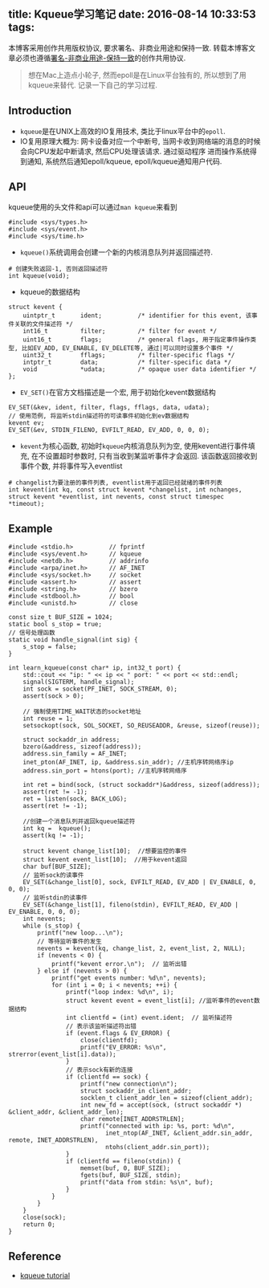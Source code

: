 title: Kqueue学习笔记
date: 2016-08-14 10:33:53
tags:
---

本博客采用创作共用版权协议, 要求署名、非商业用途和保持一致. 转载本博客文章必须也遵循[署名-非商业用途-保持一致](http://creativecommons.org/licenses/by-nc-sa/3.0/deed.zh)的创作共用协议.


> 想在Mac上造点小轮子, 然而epoll是在Linux平台独有的, 所以想到了用kqueue来替代. 记录一下自己的学习过程.

## Introduction

- `kqueue`是在UNIX上高效的IO复用技术, 类比于linux平台中的`epoll`.
- IO复用原理大概为: 网卡设备对应一个中断号, 当网卡收到网络端的消息的时候会向CPU发起中断请求, 然后CPU处理该请求. 通过驱动程序 进而操作系统得到通知, 系统然后通知epoll/kqueue, epoll/kqueue通知用户代码. 

<!--more-->

## API

kqueue使用的头文件和api可以通过`man kqueue`来看到

```
#include <sys/types.h>
#include <sys/event.h>
#include <sys/time.h>
```

- `kqueue()`系统调用会创建一个新的内核消息队列并返回描述符.

```
# 创建失败返回-1, 否则返回描述符
int kqueue(void);
```



- kqueue的数据结构

```
struct kevent {
    uintptr_t       ident;          /* identifier for this event, 该事件关联的文件描述符 */
    int16_t         filter;         /* filter for event */
    uint16_t        flags;          /* general flags, 用于指定事件操作类型, 比如EV_ADD, EV_ENABLE, EV_DELETE等, 通过|可以同时设置多个事件 */
    uint32_t        fflags;         /* filter-specific flags */
    intptr_t        data;           /* filter-specific data */
    void            *udata;         /* opaque user data identifier */
};
```

- `EV_SET()`在官方文档描述是一个宏,  用于初始化kevent数据结构

```
EV_SET(&kev, ident, filter, flags, fflags, data, udata);
// 使用范例, 将监听stdin描述符的可读事件初始化到ev数据结构
kevent ev;
EV_SET(&ev, STDIN_FILENO, EVFILT_READ, EV_ADD, 0, 0, 0);
```

- `kevent`为核心函数, 初始时`kqueue`内核消息队列为空, 使用kevent进行事件填充, 在不设置超时参数时, 只有当收到某监听事件才会返回. 该函数返回接收到事件个数, 并将事件写入eventlist

```
# changelist为要注册的事件列表, eventlist用于返回已经就绪的事件列表
int kevent(int kq, const struct kevent *changelist, int nchanges, struct kevent *eventlist, int nevents, const struct timespec *timeout);
```


## Example


```
#include <stdio.h>          // fprintf
#include <sys/event.h>      // kqueue
#include <netdb.h>          // addrinfo
#include <arpa/inet.h>      // AF_INET
#include <sys/socket.h>     // socket
#include <assert.h>         // assert
#include <string.h>         // bzero
#include <stdbool.h>        // bool
#include <unistd.h>         // close

const size_t BUF_SIZE = 1024;
static bool s_stop = true;
// 信号处理函数
static void handle_signal(int sig) {
    s_stop = false;
}

int learn_kqueue(const char* ip, int32_t port) {
    std::cout << "ip: " << ip << " port: " << port << std::endl;
    signal(SIGTERM, handle_signal);
    int sock = socket(PF_INET, SOCK_STREAM, 0);
    assert(sock > 0);

    // 强制使用TIME_WAIT状态的socket地址
    int reuse = 1;
    setsockopt(sock, SOL_SOCKET, SO_REUSEADDR, &reuse, sizeof(reuse));

    struct sockaddr_in address;
    bzero(&address, sizeof(address));
    address.sin_family = AF_INET;
    inet_pton(AF_INET, ip, &address.sin_addr); //主机序转网络序ip
    address.sin_port = htons(port); //主机序转网络序

    int ret = bind(sock, (struct sockaddr*)&address, sizeof(address));
    assert(ret != -1);
    ret = listen(sock, BACK_LOG);
    assert(ret != -1);

    //创建一个消息队列并返回kqueue描述符
    int kq =  kqueue();
    assert(kq != -1);

    struct kevent change_list[10];  //想要监控的事件
    struct kevent event_list[10];  //用于kevent返回
    char buf[BUF_SIZE];
    // 监听sock的读事件
    EV_SET(&change_list[0], sock, EVFILT_READ, EV_ADD | EV_ENABLE, 0, 0, 0);
    // 监听stdin的读事件
    EV_SET(&change_list[1], fileno(stdin), EVFILT_READ, EV_ADD | EV_ENABLE, 0, 0, 0);
    int nevents;
    while (s_stop) {
        printf("new loop...\n");
        // 等待监听事件的发生
        nevents = kevent(kq, change_list, 2, event_list, 2, NULL);
        if (nevents < 0) {
            printf("kevent error.\n");  // 监听出错
        } else if (nevents > 0) {
            printf("get events number: %d\n", nevents);
            for (int i = 0; i < nevents; ++i) {
                printf("loop index: %d\n", i);
                struct kevent event = event_list[i]; //监听事件的event数据结构
                int clientfd = (int) event.ident;  // 监听描述符
                // 表示该监听描述符出错
                if (event.flags & EV_ERROR) {
                    close(clientfd);
                    printf("EV_ERROR: %s\n", strerror(event_list[i].data));
                }
                // 表示sock有新的连接
                if (clientfd == sock) {
                    printf("new connection\n");
                    struct sockaddr_in client_addr;
                    socklen_t client_addr_len = sizeof(client_addr);
                    int new_fd = accept(sock, (struct sockaddr *) &client_addr, &client_addr_len);
                    char remote[INET_ADDRSTRLEN];
                    printf("connected with ip: %s, port: %d\n",
                           inet_ntop(AF_INET, &client_addr.sin_addr, remote, INET_ADDRSTRLEN),
                           ntohs(client_addr.sin_port));
                }
                if (clientfd == fileno(stdin)) {
                    memset(buf, 0, BUF_SIZE);
                    fgets(buf, BUF_SIZE, stdin);
                    printf("data from stdin: %s\n", buf);
                }
            }
        }
    }
    close(sock);
    return 0;
}
```

## Reference

- [kqueue tutorial](https://wiki.netbsd.org/tutorials/kqueue_tutorial/)

